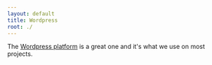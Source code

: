 ```yaml
---
layout: default
title: Wordpress
root: ./
---
```


The [Wordpress platform](http://wordpress.org) is a great one and it's what we use on most projects.
